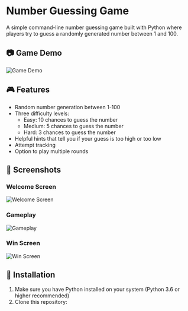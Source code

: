 # Number Guessing Game

A simple command-line number guessing game built with Python where players try to guess a randomly generated number between 1 and 100.

## 📷 Game Demo

<!-- Add a GIF of the game in action here -->
![Game Demo](path/to/demo.gif)

## 🎮 Features

- Random number generation between 1-100
- Three difficulty levels:
  - Easy: 10 chances to guess the number
  - Medium: 5 chances to guess the number
  - Hard: 3 chances to guess the number
- Helpful hints that tell you if your guess is too high or too low
- Attempt tracking
- Option to play multiple rounds

## 📸 Screenshots

### Welcome Screen
<!-- Add a screenshot of the welcome screen here -->
![Welcome Screen](path/to/welcome-screenshot.png)

### Gameplay
<!-- Add a screenshot of the gameplay here -->
![Gameplay](path/to/gameplay-screenshot.png)

### Win Screen
<!-- Add a screenshot of the win screen here -->
![Win Screen](path/to/win-screenshot.png)

## 🚀 Installation

1. Make sure you have Python installed on your system (Python 3.6 or higher recommended)
2. Clone this repository:
